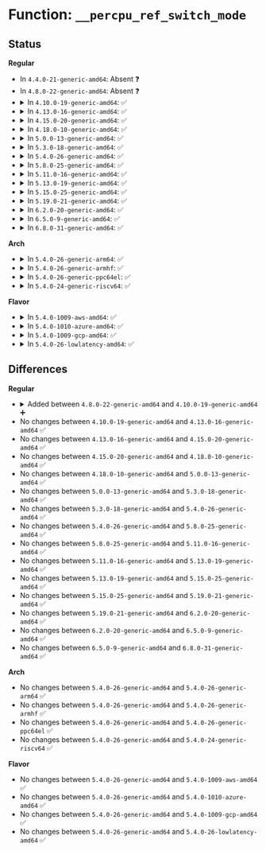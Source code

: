 # Function: <code>__percpu_ref_switch_mode</code>

## Status
<b>Regular</b>
<ul>
<li>
In <code>4.4.0-21-generic-amd64</code>: Absent ❓
</li>
<li>
In <code>4.8.0-22-generic-amd64</code>: Absent ❓
</li>
<li>
<details>
<summary>In <code>4.10.0-19-generic-amd64</code>: ✅</summary>

```c
void __percpu_ref_switch_mode(struct percpu_ref * ref, percpu_ref_func_t * confirm_switch)
```

```json
{
  "name": "__percpu_ref_switch_mode",
  "collision_type": "Unique Static",
  "inline_type": "No",
  "funcs": [
    {
      "addr": 18446744071583453104,
      "name": "__percpu_ref_switch_mode",
      "external": false,
      "loc": "lib/percpu-refcount.c:212",
      "file": "lib/percpu-refcount.c",
      "inline": "seen, unknown",
      "caller_inline": [],
      "caller_func": [
        "lib/percpu-refcount.c:percpu_ref_reinit",
        "lib/percpu-refcount.c:percpu_ref_kill_and_confirm",
        "lib/percpu-refcount.c:percpu_ref_switch_to_percpu",
        "lib/percpu-refcount.c:percpu_ref_switch_to_atomic"
      ]
    }
  ],
  "symbols": [
    {
      "addr": 18446744071583453104,
      "name": "__percpu_ref_switch_mode",
      "section": ".text",
      "bind": "STB_LOCAL",
      "size": 379
    }
  ]
}
```
</details>
</li>
<li>
<details>
<summary>In <code>4.13.0-16-generic-amd64</code>: ✅</summary>

```c
void __percpu_ref_switch_mode(struct percpu_ref * ref, percpu_ref_func_t * confirm_switch)
```

```json
{
  "name": "__percpu_ref_switch_mode",
  "collision_type": "Unique Static",
  "inline_type": "No",
  "funcs": [
    {
      "addr": 18446744071583473600,
      "name": "__percpu_ref_switch_mode",
      "external": false,
      "loc": "lib/percpu-refcount.c:212",
      "file": "lib/percpu-refcount.c",
      "inline": "seen, unknown",
      "caller_inline": [],
      "caller_func": [
        "lib/percpu-refcount.c:percpu_ref_reinit",
        "lib/percpu-refcount.c:percpu_ref_kill_and_confirm",
        "lib/percpu-refcount.c:percpu_ref_switch_to_percpu",
        "lib/percpu-refcount.c:percpu_ref_switch_to_atomic"
      ]
    }
  ],
  "symbols": [
    {
      "addr": 18446744071583473600,
      "name": "__percpu_ref_switch_mode",
      "section": ".text",
      "bind": "STB_LOCAL",
      "size": 378
    }
  ]
}
```
</details>
</li>
<li>
<details>
<summary>In <code>4.15.0-20-generic-amd64</code>: ✅</summary>

```c
void __percpu_ref_switch_mode(struct percpu_ref * ref, percpu_ref_func_t * confirm_switch)
```

```json
{
  "name": "__percpu_ref_switch_mode",
  "collision_type": "Unique Static",
  "inline_type": "No",
  "funcs": [
    {
      "addr": 18446744071583654576,
      "name": "__percpu_ref_switch_mode",
      "external": false,
      "loc": "lib/percpu-refcount.c:212",
      "file": "lib/percpu-refcount.c",
      "inline": "seen, unknown",
      "caller_inline": [],
      "caller_func": [
        "lib/percpu-refcount.c:percpu_ref_reinit",
        "lib/percpu-refcount.c:percpu_ref_kill_and_confirm",
        "lib/percpu-refcount.c:percpu_ref_switch_to_percpu",
        "lib/percpu-refcount.c:percpu_ref_switch_to_atomic"
      ]
    }
  ],
  "symbols": [
    {
      "addr": 18446744071583654576,
      "name": "__percpu_ref_switch_mode",
      "section": ".text",
      "bind": "STB_LOCAL",
      "size": 375
    }
  ]
}
```
</details>
</li>
<li>
<details>
<summary>In <code>4.18.0-10-generic-amd64</code>: ✅</summary>

```c
void __percpu_ref_switch_mode(struct percpu_ref * ref, percpu_ref_func_t * confirm_switch)
```

```json
{
  "name": "__percpu_ref_switch_mode",
  "collision_type": "Unique Static",
  "inline_type": "No",
  "funcs": [
    {
      "addr": 18446744071583872272,
      "name": "__percpu_ref_switch_mode",
      "external": false,
      "loc": "lib/percpu-refcount.c:212",
      "file": "lib/percpu-refcount.c",
      "inline": "seen, unknown",
      "caller_inline": [],
      "caller_func": [
        "lib/percpu-refcount.c:percpu_ref_reinit",
        "lib/percpu-refcount.c:percpu_ref_kill_and_confirm",
        "lib/percpu-refcount.c:percpu_ref_switch_to_percpu",
        "lib/percpu-refcount.c:percpu_ref_switch_to_atomic"
      ]
    }
  ],
  "symbols": [
    {
      "addr": 18446744071583872272,
      "name": "__percpu_ref_switch_mode",
      "section": ".text",
      "bind": "STB_LOCAL",
      "size": 383
    }
  ]
}
```
</details>
</li>
<li>
<details>
<summary>In <code>5.0.0-13-generic-amd64</code>: ✅</summary>

```c
void __percpu_ref_switch_mode(struct percpu_ref * ref, percpu_ref_func_t * confirm_switch)
```

```json
{
  "name": "__percpu_ref_switch_mode",
  "collision_type": "Unique Static",
  "inline_type": "No",
  "funcs": [
    {
      "addr": 18446744071583957568,
      "name": "__percpu_ref_switch_mode",
      "external": false,
      "loc": "lib/percpu-refcount.c:212",
      "file": "lib/percpu-refcount.c",
      "inline": "seen, unknown",
      "caller_inline": [],
      "caller_func": [
        "lib/percpu-refcount.c:percpu_ref_resurrect",
        "lib/percpu-refcount.c:percpu_ref_kill_and_confirm",
        "lib/percpu-refcount.c:percpu_ref_switch_to_percpu",
        "lib/percpu-refcount.c:percpu_ref_switch_to_atomic"
      ]
    }
  ],
  "symbols": [
    {
      "addr": 18446744071583957568,
      "name": "__percpu_ref_switch_mode",
      "section": ".text",
      "bind": "STB_LOCAL",
      "size": 383
    }
  ]
}
```
</details>
</li>
<li>
<details>
<summary>In <code>5.3.0-18-generic-amd64</code>: ✅</summary>

```c
void __percpu_ref_switch_mode(struct percpu_ref * ref, percpu_ref_func_t * confirm_switch)
```

```json
{
  "name": "__percpu_ref_switch_mode",
  "collision_type": "Unique Static",
  "inline_type": "No",
  "funcs": [
    {
      "addr": 18446744071584137664,
      "name": "__percpu_ref_switch_mode",
      "external": false,
      "loc": "lib/percpu-refcount.c:222",
      "file": "lib/percpu-refcount.c",
      "inline": "seen, unknown",
      "caller_inline": [],
      "caller_func": [
        "lib/percpu-refcount.c:percpu_ref_resurrect",
        "lib/percpu-refcount.c:percpu_ref_kill_and_confirm",
        "lib/percpu-refcount.c:percpu_ref_switch_to_percpu",
        "lib/percpu-refcount.c:percpu_ref_switch_to_atomic"
      ]
    }
  ],
  "symbols": [
    {
      "addr": 18446744071584137664,
      "name": "__percpu_ref_switch_mode",
      "section": ".text",
      "bind": "STB_LOCAL",
      "size": 404
    }
  ]
}
```
</details>
</li>
<li>
<details>
<summary>In <code>5.4.0-26-generic-amd64</code>: ✅</summary>

```c
void __percpu_ref_switch_mode(struct percpu_ref * ref, percpu_ref_func_t * confirm_switch)
```

```json
{
  "name": "__percpu_ref_switch_mode",
  "collision_type": "Unique Static",
  "inline_type": "No",
  "funcs": [
    {
      "addr": 18446744071584260112,
      "name": "__percpu_ref_switch_mode",
      "external": false,
      "loc": "lib/percpu-refcount.c:222",
      "file": "lib/percpu-refcount.c",
      "inline": "seen, unknown",
      "caller_inline": [],
      "caller_func": [
        "lib/percpu-refcount.c:percpu_ref_resurrect",
        "lib/percpu-refcount.c:percpu_ref_kill_and_confirm",
        "lib/percpu-refcount.c:percpu_ref_switch_to_percpu",
        "lib/percpu-refcount.c:percpu_ref_switch_to_atomic"
      ]
    }
  ],
  "symbols": [
    {
      "addr": 18446744071584260112,
      "name": "__percpu_ref_switch_mode",
      "section": ".text",
      "bind": "STB_LOCAL",
      "size": 404
    }
  ]
}
```
</details>
</li>
<li>
<details>
<summary>In <code>5.8.0-25-generic-amd64</code>: ✅</summary>

```c
void __percpu_ref_switch_mode(struct percpu_ref * ref, percpu_ref_func_t * confirm_switch)
```

```json
{
  "name": "__percpu_ref_switch_mode",
  "collision_type": "Unique Static",
  "inline_type": "No",
  "funcs": [
    {
      "addr": 18446744071584667584,
      "name": "__percpu_ref_switch_mode",
      "external": false,
      "loc": "lib/percpu-refcount.c:223",
      "file": "lib/percpu-refcount.c",
      "inline": "seen, unknown",
      "caller_inline": [],
      "caller_func": [
        "lib/percpu-refcount.c:percpu_ref_resurrect",
        "lib/percpu-refcount.c:percpu_ref_kill_and_confirm",
        "lib/percpu-refcount.c:percpu_ref_switch_to_percpu"
      ]
    }
  ],
  "symbols": [
    {
      "addr": 18446744071584667584,
      "name": "__percpu_ref_switch_mode",
      "section": ".text",
      "bind": "STB_LOCAL",
      "size": 404
    }
  ]
}
```
</details>
</li>
<li>
<details>
<summary>In <code>5.11.0-16-generic-amd64</code>: ✅</summary>

```c
void __percpu_ref_switch_mode(struct percpu_ref * ref, percpu_ref_func_t * confirm_switch)
```

```json
{
  "name": "__percpu_ref_switch_mode",
  "collision_type": "Unique Static",
  "inline_type": "No",
  "funcs": [
    {
      "addr": 18446744071584785440,
      "name": "__percpu_ref_switch_mode",
      "external": false,
      "loc": "lib/percpu-refcount.c:257",
      "file": "lib/percpu-refcount.c",
      "inline": "seen, unknown",
      "caller_inline": [],
      "caller_func": [
        "lib/percpu-refcount.c:percpu_ref_resurrect",
        "lib/percpu-refcount.c:percpu_ref_kill_and_confirm",
        "lib/percpu-refcount.c:percpu_ref_switch_to_percpu"
      ]
    }
  ],
  "symbols": [
    {
      "addr": 18446744071584785440,
      "name": "__percpu_ref_switch_mode",
      "section": ".text",
      "bind": "STB_LOCAL",
      "size": 430
    }
  ]
}
```
</details>
</li>
<li>
<details>
<summary>In <code>5.13.0-19-generic-amd64</code>: ✅</summary>

```c
void __percpu_ref_switch_mode(struct percpu_ref * ref, percpu_ref_func_t * confirm_switch)
```

```json
{
  "name": "__percpu_ref_switch_mode",
  "collision_type": "Unique Static",
  "inline_type": "No",
  "funcs": [
    {
      "addr": 18446744071584829504,
      "name": "__percpu_ref_switch_mode",
      "external": false,
      "loc": "lib/percpu-refcount.c:263",
      "file": "lib/percpu-refcount.c",
      "inline": "seen, unknown",
      "caller_inline": [],
      "caller_func": [
        "lib/percpu-refcount.c:percpu_ref_resurrect",
        "lib/percpu-refcount.c:percpu_ref_kill_and_confirm",
        "lib/percpu-refcount.c:percpu_ref_switch_to_percpu"
      ]
    }
  ],
  "symbols": [
    {
      "addr": 18446744071584829504,
      "name": "__percpu_ref_switch_mode",
      "section": ".text",
      "bind": "STB_LOCAL",
      "size": 430
    }
  ]
}
```
</details>
</li>
<li>
<details>
<summary>In <code>5.15.0-25-generic-amd64</code>: ✅</summary>

```c
void __percpu_ref_switch_mode(struct percpu_ref * ref, percpu_ref_func_t * confirm_switch)
```

```json
{
  "name": "__percpu_ref_switch_mode",
  "collision_type": "Unique Static",
  "inline_type": "No",
  "funcs": [
    {
      "addr": 18446744071585248176,
      "name": "__percpu_ref_switch_mode",
      "external": false,
      "loc": "lib/percpu-refcount.c:263",
      "file": "lib/percpu-refcount.c",
      "inline": "seen, unknown",
      "caller_inline": [],
      "caller_func": [
        "lib/percpu-refcount.c:percpu_ref_resurrect",
        "lib/percpu-refcount.c:percpu_ref_kill_and_confirm",
        "lib/percpu-refcount.c:percpu_ref_switch_to_percpu"
      ]
    }
  ],
  "symbols": [
    {
      "addr": 18446744071585248176,
      "name": "__percpu_ref_switch_mode",
      "section": ".text",
      "bind": "STB_LOCAL",
      "size": 465
    }
  ]
}
```
</details>
</li>
<li>
<details>
<summary>In <code>5.19.0-21-generic-amd64</code>: ✅</summary>

```c
void __percpu_ref_switch_mode(struct percpu_ref * ref, percpu_ref_func_t * confirm_switch)
```

```json
{
  "name": "__percpu_ref_switch_mode",
  "collision_type": "Unique Static",
  "inline_type": "No",
  "funcs": [
    {
      "addr": 18446744071586089856,
      "name": "__percpu_ref_switch_mode",
      "external": false,
      "loc": "lib/percpu-refcount.c:264",
      "file": "lib/percpu-refcount.c",
      "inline": "seen, unknown",
      "caller_inline": [],
      "caller_func": [
        "lib/percpu-refcount.c:percpu_ref_resurrect",
        "lib/percpu-refcount.c:percpu_ref_kill_and_confirm",
        "lib/percpu-refcount.c:percpu_ref_switch_to_percpu"
      ]
    }
  ],
  "symbols": [
    {
      "addr": 18446744071586089856,
      "name": "__percpu_ref_switch_mode",
      "section": ".text",
      "bind": "STB_LOCAL",
      "size": 524
    }
  ]
}
```
</details>
</li>
<li>
<details>
<summary>In <code>6.2.0-20-generic-amd64</code>: ✅</summary>

```c
void __percpu_ref_switch_mode(struct percpu_ref * ref, percpu_ref_func_t * confirm_switch)
```

```json
{
  "name": "__percpu_ref_switch_mode",
  "collision_type": "Unique Static",
  "inline_type": "No",
  "funcs": [
    {
      "addr": 18446744071587073024,
      "name": "__percpu_ref_switch_mode",
      "external": false,
      "loc": "lib/percpu-refcount.c:265",
      "file": "lib/percpu-refcount.c",
      "inline": "seen, unknown",
      "caller_inline": [],
      "caller_func": [
        "lib/percpu-refcount.c:percpu_ref_resurrect",
        "lib/percpu-refcount.c:percpu_ref_kill_and_confirm",
        "lib/percpu-refcount.c:percpu_ref_switch_to_percpu"
      ]
    }
  ],
  "symbols": [
    {
      "addr": 18446744071587073024,
      "name": "__percpu_ref_switch_mode",
      "section": ".text",
      "bind": "STB_LOCAL",
      "size": 535
    }
  ]
}
```
</details>
</li>
<li>
<details>
<summary>In <code>6.5.0-9-generic-amd64</code>: ✅</summary>

```c
void __percpu_ref_switch_mode(struct percpu_ref * ref, percpu_ref_func_t * confirm_switch)
```

```json
{
  "name": "__percpu_ref_switch_mode",
  "collision_type": "Unique Static",
  "inline_type": "No",
  "funcs": [
    {
      "addr": 18446744071587331040,
      "name": "__percpu_ref_switch_mode",
      "external": false,
      "loc": "lib/percpu-refcount.c:265",
      "file": "lib/percpu-refcount.c",
      "inline": "seen, unknown",
      "caller_inline": [],
      "caller_func": [
        "lib/percpu-refcount.c:percpu_ref_resurrect",
        "lib/percpu-refcount.c:percpu_ref_kill_and_confirm",
        "lib/percpu-refcount.c:percpu_ref_switch_to_percpu"
      ]
    }
  ],
  "symbols": [
    {
      "addr": 18446744071587331040,
      "name": "__percpu_ref_switch_mode",
      "section": ".text",
      "bind": "STB_LOCAL",
      "size": 535
    }
  ]
}
```
</details>
</li>
<li>
<details>
<summary>In <code>6.8.0-31-generic-amd64</code>: ✅</summary>

```c
void __percpu_ref_switch_mode(struct percpu_ref * ref, percpu_ref_func_t * confirm_switch)
```

```json
{
  "name": "__percpu_ref_switch_mode",
  "collision_type": "Unique Static",
  "inline_type": "No",
  "funcs": [
    {
      "addr": 18446744071587614432,
      "name": "__percpu_ref_switch_mode",
      "external": false,
      "loc": "lib/percpu-refcount.c:265",
      "file": "lib/percpu-refcount.c",
      "inline": "seen, unknown",
      "caller_inline": [],
      "caller_func": [
        "lib/percpu-refcount.c:percpu_ref_resurrect",
        "lib/percpu-refcount.c:percpu_ref_kill_and_confirm",
        "lib/percpu-refcount.c:percpu_ref_switch_to_percpu"
      ]
    }
  ],
  "symbols": [
    {
      "addr": 18446744071587614432,
      "name": "__percpu_ref_switch_mode",
      "section": ".text",
      "bind": "STB_LOCAL",
      "size": 535
    }
  ]
}
```
</details>
</li>
</ul>
<b>Arch</b>
<ul>
<li>
<details>
<summary>In <code>5.4.0-26-generic-arm64</code>: ✅</summary>

```c
void __percpu_ref_switch_mode(struct percpu_ref * ref, percpu_ref_func_t * confirm_switch)
```

```json
{
  "name": "__percpu_ref_switch_mode",
  "collision_type": "Unique Static",
  "inline_type": "No",
  "funcs": [
    {
      "addr": 18446603336496140320,
      "name": "__percpu_ref_switch_mode",
      "external": false,
      "loc": "lib/percpu-refcount.c:222",
      "file": "lib/percpu-refcount.c",
      "inline": "seen, unknown",
      "caller_inline": [],
      "caller_func": [
        "lib/percpu-refcount.c:percpu_ref_resurrect",
        "lib/percpu-refcount.c:percpu_ref_kill_and_confirm",
        "lib/percpu-refcount.c:percpu_ref_switch_to_percpu",
        "lib/percpu-refcount.c:percpu_ref_switch_to_atomic"
      ]
    }
  ],
  "symbols": [
    {
      "addr": 18446603336496140320,
      "name": "__percpu_ref_switch_mode",
      "section": ".text",
      "bind": "STB_LOCAL",
      "size": 568
    }
  ]
}
```
</details>
</li>
<li>
<details>
<summary>In <code>5.4.0-26-generic-armhf</code>: ✅</summary>

```c
void __percpu_ref_switch_mode(struct percpu_ref * ref, percpu_ref_func_t * confirm_switch)
```

```json
{
  "name": "__percpu_ref_switch_mode",
  "collision_type": "Unique Static",
  "inline_type": "No",
  "funcs": [
    {
      "addr": 3229462740,
      "name": "__percpu_ref_switch_mode",
      "external": false,
      "loc": "lib/percpu-refcount.c:222",
      "file": "lib/percpu-refcount.c",
      "inline": "seen, unknown",
      "caller_inline": [],
      "caller_func": [
        "lib/percpu-refcount.c:percpu_ref_resurrect",
        "lib/percpu-refcount.c:percpu_ref_kill_and_confirm",
        "lib/percpu-refcount.c:percpu_ref_switch_to_percpu",
        "lib/percpu-refcount.c:percpu_ref_switch_to_atomic"
      ]
    }
  ],
  "symbols": [
    {
      "addr": 3229462740,
      "name": "__percpu_ref_switch_mode",
      "section": ".text",
      "bind": "STB_LOCAL",
      "size": 560
    }
  ]
}
```
</details>
</li>
<li>
<details>
<summary>In <code>5.4.0-26-generic-ppc64el</code>: ✅</summary>

```c
void __percpu_ref_switch_mode(struct percpu_ref * ref, percpu_ref_func_t * confirm_switch)
```

```json
{
  "name": "__percpu_ref_switch_mode",
  "collision_type": "Unique Static",
  "inline_type": "No",
  "funcs": [
    {
      "addr": 13835058055290398800,
      "name": "__percpu_ref_switch_mode",
      "external": false,
      "loc": "lib/percpu-refcount.c:222",
      "file": "lib/percpu-refcount.c",
      "inline": "seen, unknown",
      "caller_inline": [],
      "caller_func": [
        "lib/percpu-refcount.c:percpu_ref_resurrect",
        "lib/percpu-refcount.c:percpu_ref_resurrect",
        "lib/percpu-refcount.c:percpu_ref_kill_and_confirm",
        "lib/percpu-refcount.c:percpu_ref_switch_to_percpu",
        "lib/percpu-refcount.c:percpu_ref_switch_to_atomic"
      ]
    }
  ],
  "symbols": [
    {
      "addr": 13835058055290398800,
      "name": "__percpu_ref_switch_mode",
      "section": ".text",
      "bind": "STB_LOCAL",
      "size": 780
    }
  ]
}
```
</details>
</li>
<li>
<details>
<summary>In <code>5.4.0-24-generic-riscv64</code>: ✅</summary>

```c
void __percpu_ref_switch_mode(struct percpu_ref * ref, percpu_ref_func_t * confirm_switch)
```

```json
{
  "name": "__percpu_ref_switch_mode",
  "collision_type": "Unique Static",
  "inline_type": "No",
  "funcs": [
    {
      "addr": 18446743936275196698,
      "name": "__percpu_ref_switch_mode",
      "external": false,
      "loc": "lib/percpu-refcount.c:222",
      "file": "lib/percpu-refcount.c",
      "inline": "seen, unknown",
      "caller_inline": [],
      "caller_func": [
        "lib/percpu-refcount.c:percpu_ref_resurrect",
        "lib/percpu-refcount.c:percpu_ref_kill_and_confirm",
        "lib/percpu-refcount.c:percpu_ref_switch_to_percpu",
        "lib/percpu-refcount.c:percpu_ref_switch_to_atomic"
      ]
    }
  ],
  "symbols": [
    {
      "addr": 18446743936275196698,
      "name": "__percpu_ref_switch_mode",
      "section": ".text",
      "bind": "STB_LOCAL",
      "size": 462
    }
  ]
}
```
</details>
</li>
</ul>
<b>Flavor</b>
<ul>
<li>
<details>
<summary>In <code>5.4.0-1009-aws-amd64</code>: ✅</summary>

```c
void __percpu_ref_switch_mode(struct percpu_ref * ref, percpu_ref_func_t * confirm_switch)
```

```json
{
  "name": "__percpu_ref_switch_mode",
  "collision_type": "Unique Static",
  "inline_type": "No",
  "funcs": [
    {
      "addr": 18446744071584228848,
      "name": "__percpu_ref_switch_mode",
      "external": false,
      "loc": "lib/percpu-refcount.c:222",
      "file": "lib/percpu-refcount.c",
      "inline": "seen, unknown",
      "caller_inline": [],
      "caller_func": [
        "lib/percpu-refcount.c:percpu_ref_resurrect",
        "lib/percpu-refcount.c:percpu_ref_kill_and_confirm",
        "lib/percpu-refcount.c:percpu_ref_switch_to_percpu",
        "lib/percpu-refcount.c:percpu_ref_switch_to_atomic"
      ]
    }
  ],
  "symbols": [
    {
      "addr": 18446744071584228848,
      "name": "__percpu_ref_switch_mode",
      "section": ".text",
      "bind": "STB_LOCAL",
      "size": 404
    }
  ]
}
```
</details>
</li>
<li>
<details>
<summary>In <code>5.4.0-1010-azure-amd64</code>: ✅</summary>

```c
void __percpu_ref_switch_mode(struct percpu_ref * ref, percpu_ref_func_t * confirm_switch)
```

```json
{
  "name": "__percpu_ref_switch_mode",
  "collision_type": "Unique Static",
  "inline_type": "No",
  "funcs": [
    {
      "addr": 18446744071584164064,
      "name": "__percpu_ref_switch_mode",
      "external": false,
      "loc": "lib/percpu-refcount.c:222",
      "file": "lib/percpu-refcount.c",
      "inline": "seen, unknown",
      "caller_inline": [],
      "caller_func": [
        "lib/percpu-refcount.c:percpu_ref_resurrect",
        "lib/percpu-refcount.c:percpu_ref_kill_and_confirm",
        "lib/percpu-refcount.c:percpu_ref_switch_to_percpu",
        "lib/percpu-refcount.c:percpu_ref_switch_to_atomic"
      ]
    }
  ],
  "symbols": [
    {
      "addr": 18446744071584164064,
      "name": "__percpu_ref_switch_mode",
      "section": ".text",
      "bind": "STB_LOCAL",
      "size": 398
    }
  ]
}
```
</details>
</li>
<li>
<details>
<summary>In <code>5.4.0-1009-gcp-amd64</code>: ✅</summary>

```c
void __percpu_ref_switch_mode(struct percpu_ref * ref, percpu_ref_func_t * confirm_switch)
```

```json
{
  "name": "__percpu_ref_switch_mode",
  "collision_type": "Unique Static",
  "inline_type": "No",
  "funcs": [
    {
      "addr": 18446744071584212608,
      "name": "__percpu_ref_switch_mode",
      "external": false,
      "loc": "lib/percpu-refcount.c:222",
      "file": "lib/percpu-refcount.c",
      "inline": "seen, unknown",
      "caller_inline": [],
      "caller_func": [
        "lib/percpu-refcount.c:percpu_ref_resurrect",
        "lib/percpu-refcount.c:percpu_ref_kill_and_confirm",
        "lib/percpu-refcount.c:percpu_ref_switch_to_percpu",
        "lib/percpu-refcount.c:percpu_ref_switch_to_atomic"
      ]
    }
  ],
  "symbols": [
    {
      "addr": 18446744071584212608,
      "name": "__percpu_ref_switch_mode",
      "section": ".text",
      "bind": "STB_LOCAL",
      "size": 404
    }
  ]
}
```
</details>
</li>
<li>
<details>
<summary>In <code>5.4.0-26-lowlatency-amd64</code>: ✅</summary>

```c
void __percpu_ref_switch_mode(struct percpu_ref * ref, percpu_ref_func_t * confirm_switch)
```

```json
{
  "name": "__percpu_ref_switch_mode",
  "collision_type": "Unique Static",
  "inline_type": "No",
  "funcs": [
    {
      "addr": 18446744071584317200,
      "name": "__percpu_ref_switch_mode",
      "external": false,
      "loc": "lib/percpu-refcount.c:222",
      "file": "lib/percpu-refcount.c",
      "inline": "seen, unknown",
      "caller_inline": [],
      "caller_func": [
        "lib/percpu-refcount.c:percpu_ref_resurrect",
        "lib/percpu-refcount.c:percpu_ref_kill_and_confirm",
        "lib/percpu-refcount.c:percpu_ref_switch_to_percpu",
        "lib/percpu-refcount.c:percpu_ref_switch_to_atomic"
      ]
    }
  ],
  "symbols": [
    {
      "addr": 18446744071584317200,
      "name": "__percpu_ref_switch_mode",
      "section": ".text",
      "bind": "STB_LOCAL",
      "size": 425
    }
  ]
}
```
</details>
</li>
</ul>

## Differences
<b>Regular</b>
<ul>
<li>
<details>
<summary>Added between <code>4.8.0-22-generic-amd64</code> and <code>4.10.0-19-generic-amd64</code> ➕</summary>

```c
void __percpu_ref_switch_mode(struct percpu_ref * ref, percpu_ref_func_t * confirm_switch)
```
</details>
</li>
<li>
No changes between <code>4.10.0-19-generic-amd64</code> and <code>4.13.0-16-generic-amd64</code> ✅
</li>
<li>
No changes between <code>4.13.0-16-generic-amd64</code> and <code>4.15.0-20-generic-amd64</code> ✅
</li>
<li>
No changes between <code>4.15.0-20-generic-amd64</code> and <code>4.18.0-10-generic-amd64</code> ✅
</li>
<li>
No changes between <code>4.18.0-10-generic-amd64</code> and <code>5.0.0-13-generic-amd64</code> ✅
</li>
<li>
No changes between <code>5.0.0-13-generic-amd64</code> and <code>5.3.0-18-generic-amd64</code> ✅
</li>
<li>
No changes between <code>5.3.0-18-generic-amd64</code> and <code>5.4.0-26-generic-amd64</code> ✅
</li>
<li>
No changes between <code>5.4.0-26-generic-amd64</code> and <code>5.8.0-25-generic-amd64</code> ✅
</li>
<li>
No changes between <code>5.8.0-25-generic-amd64</code> and <code>5.11.0-16-generic-amd64</code> ✅
</li>
<li>
No changes between <code>5.11.0-16-generic-amd64</code> and <code>5.13.0-19-generic-amd64</code> ✅
</li>
<li>
No changes between <code>5.13.0-19-generic-amd64</code> and <code>5.15.0-25-generic-amd64</code> ✅
</li>
<li>
No changes between <code>5.15.0-25-generic-amd64</code> and <code>5.19.0-21-generic-amd64</code> ✅
</li>
<li>
No changes between <code>5.19.0-21-generic-amd64</code> and <code>6.2.0-20-generic-amd64</code> ✅
</li>
<li>
No changes between <code>6.2.0-20-generic-amd64</code> and <code>6.5.0-9-generic-amd64</code> ✅
</li>
<li>
No changes between <code>6.5.0-9-generic-amd64</code> and <code>6.8.0-31-generic-amd64</code> ✅
</li>
</ul>
<b>Arch</b>
<ul>
<li>
No changes between <code>5.4.0-26-generic-amd64</code> and <code>5.4.0-26-generic-arm64</code> ✅
</li>
<li>
No changes between <code>5.4.0-26-generic-amd64</code> and <code>5.4.0-26-generic-armhf</code> ✅
</li>
<li>
No changes between <code>5.4.0-26-generic-amd64</code> and <code>5.4.0-26-generic-ppc64el</code> ✅
</li>
<li>
No changes between <code>5.4.0-26-generic-amd64</code> and <code>5.4.0-24-generic-riscv64</code> ✅
</li>
</ul>
<b>Flavor</b>
<ul>
<li>
No changes between <code>5.4.0-26-generic-amd64</code> and <code>5.4.0-1009-aws-amd64</code> ✅
</li>
<li>
No changes between <code>5.4.0-26-generic-amd64</code> and <code>5.4.0-1010-azure-amd64</code> ✅
</li>
<li>
No changes between <code>5.4.0-26-generic-amd64</code> and <code>5.4.0-1009-gcp-amd64</code> ✅
</li>
<li>
No changes between <code>5.4.0-26-generic-amd64</code> and <code>5.4.0-26-lowlatency-amd64</code> ✅
</li>
</ul>
